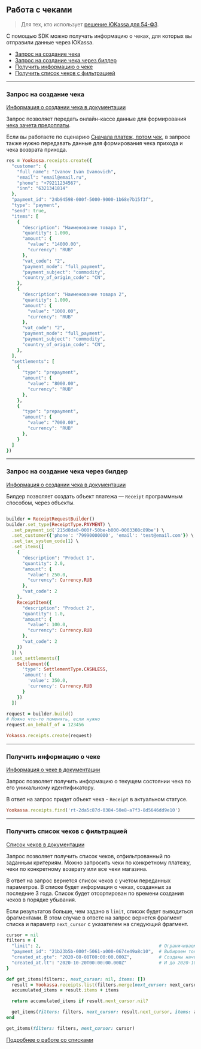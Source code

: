 ## Работа с чеками

> Для тех, кто использует [решение ЮKassa для 54-ФЗ](https://yookassa.ru/developers/54fz/basics).

С помощью SDK можно получать информацию о чеках, для которых вы отправили данные через ЮKassa.

* [Запрос на создание чека](#Запрос-на-создание-чека)
* [Запрос на создание чека через билдер](#Запрос-на-создание-чека-через-билдер)
* [Получить информацию о чеке](#Получить-информацию-о-чеке)
* [Получить список чеков с фильтрацией](#Получить-список-чеков-с-фильтрацией)

---

### Запрос на создание чека

[Информация о создании чека в документации](https://yookassa.ru/developers/api?lang=ruby#create_receipt)

Запрос позволяет передать онлайн-кассе данные для формирования [чека зачета предоплаты](https://yookassa.ru/developers/54fz/payments#settlement-receipt).

Если вы работаете по сценарию [Сначала платеж, потом чек](https://yookassa.ru/developers/54fz/basics#receipt-after-payment), 
в запросе также нужно передавать данные для формирования чека прихода и чека возврата прихода.

```ruby
res = Yookassa.receipts.create({
  "customer": {
    "full_name": "Ivanov Ivan Ivanovich",
    "email": "email@email.ru",
    "phone": "+79211234567",
    "inn": "6321341814"
  },
  "payment_id": "24b94598-000f-5000-9000-1b68e7b15f3f",
  "type": "payment",
  "send": true,
  "items": [
    {
      "description": "Наименование товара 1",
      "quantity": 1.000,
      "amount": {
        "value": "14000.00",
        "currency": "RUB"
      },
      "vat_code": "2",
      "payment_mode": "full_payment",
      "payment_subject": "commodity",
      "country_of_origin_code": "CN",
    },
    {
      "description": "Наименование товара 2",
      "quantity": 1.000,
      "amount": {
        "value": "1000.00",
        "currency": "RUB"
      },
      "vat_code": "2",
      "payment_mode": "full_payment",
      "payment_subject": "commodity",
      "country_of_origin_code": "CN",
    },
  ],
  "settlements": [
    {
      "type": "prepayment",
      "amount": {
        "value": "8000.00",
        "currency": "RUB"
      },
    },
    {
      "type": "prepayment",
      "amount": {
        "value": "7000.00",
        "currency": "RUB"
      },
    }
  ]
})
```

---

### Запрос на создание чека через билдер

[Информация о создании чека в документации](https://yookassa.ru/developers/api?lang=ruby#create_receipt)

Билдер позволяет создать объект платежа — `Receipt` программным способом, через объекты.

```ruby

builder = ReceiptRequestBuilder()
builder.set_type(ReceiptType.PAYMENT) \
  .set_payment_id('215d8da0-000f-50be-b000-0003308c89be') \
  .set_customer({'phone': '79990000000', 'email': 'test@email.com'}) \
  .set_tax_system_code(1) \
  .set_items([
    {
      "description": "Product 1",
      "quantity": 2.0,
      "amount": {
        "value": 250.0,
        "currency": Currency.RUB
      },
      "vat_code": 2
    },
    ReceiptItem({
      "description": "Product 2",
      "quantity": 1.0,
      "amount": {
        "value": 100.0,
        "currency": Currency.RUB
      },
      "vat_code": 2
    })
  ]) \
  .set_settlements([
    Settlement({
      'type': SettlementType.CASHLESS,
      'amount': {
        'value': 350.0,
        'currency': Currency.RUB
      }
    })
  ])

request = builder.build()
# Можно что-то поменять, если нужно
request.on_behalf_of = 123456

Yokassa.receipts.create(request)
```

---

### Получить информацию о чеке

[Информация о чеке в документации](https://yookassa.ru/developers/api?lang=ruby#get_receipt)

Запрос позволяет получить информацию о текущем состоянии чека по его уникальному идентификатору.

В ответ на запрос придет объект чека - `Receipt` в актуальном статусе.

```ruby
Yookassa.receipts.find('rt-2da5c87d-0384-50e8-a7f3-8d5646dd9e10')
```

---

### Получить список чеков с фильтрацией

[Список чеков в документации](https://yookassa.ru/developers/api?lang=ruby#get_receipts_list)

Запрос позволяет получить список чеков, отфильтрованный по заданным критериям.
Можно запросить чеки по конкретному платежу, чеки по конкретному возврату или все чеки магазина.

В ответ на запрос вернется список чеков с учетом переданных параметров. В списке будет информация о чеках,
созданных за последние 3 года. Список будет отсортирован по времени создания чеков в порядке убывания.

Если результатов больше, чем задано в `limit`, список будет выводиться фрагментами.
В этом случае в ответе на запрос вернется фрагмент списка и параметр `next_cursor` с указателем на следующий фрагмент.

```ruby
cursor = nil
filters = {
  "limit": 2,                                            # Ограничиваем размер выборки
  "payment_id": "21b23b5b-000f-5061-a000-0674e49a8c10",  # Выбираем только по конкретному платежу
  "created_at.gte": "2020-08-08T00:00:00.000Z",          # Созданы начиная с 2020-08-08
  "created_at.lt": "2020-10-20T00:00:00.000Z"            # И до 2020-10-20
}

def get_items(filters:, next_cursor: nil, items: [])
  result = Yookassa.receipts.list(filters.merge(next_cursor: next_cursor))
  accumulated_items = result.items + items

  return accumulated_items if result.next_cursor.nil?

  get_items(filters: filters, next_cursor: result.next_cursor, items: accumulated_items)
end

get_items(filters: filters, next_cursor: cursor)
```
[Подробнее о работе со списками](https://yookassa.ru/developers/using-api/lists)
